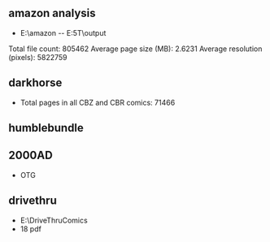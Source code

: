 ## amazon analysis
- E:\amazon
-- E:5T\output

Total file count: 805462
Average page size (MB): 2.6231
Average resolution (pixels): 5822759

## darkhorse
- Total pages in all CBZ and CBR comics: 71466


## humblebundle


## 2000AD
- OTG

## drivethru
- E:\DriveThruComics
- 18 pdf
